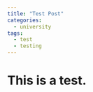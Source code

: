 ```yaml
---
title: "Test Post"
categories:
  - university
tags:
  - test
  - testing
---
```


# This is a test.
